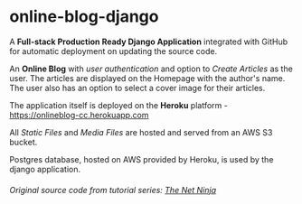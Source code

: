# online-blog-django

A **Full-stack Production Ready Django Application** integrated with GitHub for automatic deployment on updating the source code.

An **Online Blog** with *user authentication* and option to *Create Articles* as the user. The articles are displayed on the Homepage with the author's name. The user also has an option to select a cover image for their articles.

The application itself is deployed on the **Heroku** platform - https://onlineblog-cc.herokuapp.com

All *Static Files* and *Media Files* are hosted and served from an AWS S3 bucket.

Postgres database, hosted on AWS provided by Heroku, is used by the django application.

###### Original source code from tutorial series: [The Net Ninja](https://www.youtube.com/watch?v=n-FTlQ7Djqc&list=PL4cUxeGkcC9ib4HsrXEYpQnTOTZE1x0uc)
